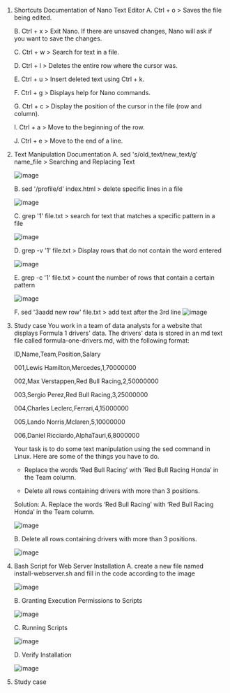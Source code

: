 1. Shortcuts Documentation of Nano Text Editor
   A. Ctrl + o > Saves the file being edited.
   
   B. Ctrl + x > Exit Nano. If there are unsaved changes, Nano will ask if you want to save the changes.
   
   C. Ctrl + w > Search for text in a file.
   
   D. Ctrl + l > Deletes the entire row where the cursor was.
   
   E. Ctrl + u > Insert deleted text using Ctrl + k.
   
   F. Ctrl + g > Displays help for Nano commands.
   
   G. Ctrl + c > Display the position of the cursor in the file (row and column).
   
   I. Ctrl + a > Move to the beginning of the row.
   
   J. Ctrl + e > Move to the end of a line.

3. Text Manipulation Documentation
   A. sed 's/old_text/new_text/g' name_file > Searching and Replacing Text

   ![image](https://github.com/user-attachments/assets/252dd4d8-be11-485d-9a93-57d4fdcfe69d)

   B. sed '/profile/d' index.html > delete specific lines in a file

   ![image](https://github.com/user-attachments/assets/af7751d9-3719-4b88-93ef-3d9f47efa20b)

   C. grep '1' file.txt > search for text that matches a specific pattern in a file

   ![image](https://github.com/user-attachments/assets/1447240c-11b8-4410-b611-d307f576e126)

   D. grep -v '1' file.txt > Display rows that do not contain the word entered

   ![image](https://github.com/user-attachments/assets/198bfc46-de80-430c-867f-85c92d08516e)

   E. grep -c '1' file.txt > count the number of rows that contain a certain pattern
   
   ![image](https://github.com/user-attachments/assets/dee46214-d462-4a57-a7de-7440af1f942d)

   F. sed '3aadd new row' file.txt > add text after the 3rd line
   ![image](https://github.com/user-attachments/assets/a35131fd-8727-4e1b-a913-40cb9e1e90f3)

4. Study case
   You work in a team of data analysts for a website that displays Formula 1 drivers' data. The drivers' data is stored in an md text file called formula-one-drivers.md, with the following format:
   
   ID,Name,Team,Position,Salary
   
   001,Lewis Hamilton,Mercedes,1,70000000
   
   002,Max Verstappen,Red Bull Racing,2,50000000
   
   003,Sergio Perez,Red Bull Racing,3,25000000
   
   004,Charles Leclerc,Ferrari,4,15000000
   
   005,Lando Norris,Mclaren,5,10000000
   
   006,Daniel Ricciardo,AlphaTauri,6,8000000
   
   Your task is to do some text manipulation using the sed command in Linux. Here are some of the things you have to do.
   
   - Replace the words ‘Red Bull Racing’ with ‘Red Bull Racing Honda’ in the Team column.
  
   - Delete all rows containing drivers with more than 3 positions.

   Solution:
   A. Replace the words ‘Red Bull Racing’ with ‘Red Bull Racing Honda’ in the Team column.
   
   ![image](https://github.com/user-attachments/assets/e38f26db-4fec-49e0-97a6-61b7e1397f8f)

   B. Delete all rows containing drivers with more than 3 positions.

   ![image](https://github.com/user-attachments/assets/2473591a-c5cc-40e9-966c-83e80ccb1bbf)

6. Bash Script for Web Server Installation
   A. create a new file named install-webserver.sh and fill in the code according to the image
   
   ![image](https://github.com/user-attachments/assets/2bb717fd-dfef-4a0d-95ac-1ede4dbba518)

   B. Granting Execution Permissions to Scripts

   ![image](https://github.com/user-attachments/assets/0834e25e-9270-4677-be65-28ccdf814a0e)

   C. Running Scripts
   
   ![image](https://github.com/user-attachments/assets/489baca2-dea8-4823-bb4b-2dada5a27b83)

   D. Verify Installation

   ![image](https://github.com/user-attachments/assets/9a89adae-1e4e-479d-8c07-ddf1e949b4c2)

7. Study case    
